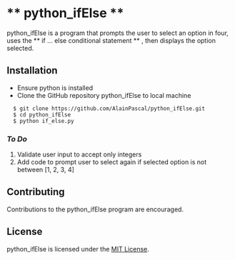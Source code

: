
# ** python_ifElse **

python_ifElse is a program that prompts the user to select an option in four, uses the ** if ... else conditional statement ** , then displays the option selected.

## Installation

* Ensure python is installed
* Clone the GitHub repository python_ifElse to local machine

```
  $ git clone https://github.com/AlainPascal/python_ifElse.git
  $ cd python_ifElse
  $ python if_else.py
```

### _To Do_

1. Validate user input to accept only integers
2. Add code to prompt user to select again if selected option is not between [1, 2, 3, 4]

## Contributing

Contributions to the python_ifElse program are encouraged.

## License

python_ifElse is licensed under the [MIT License](https://github.com/AlainPascal/python_ifElse/blob/master/LICENSE).
